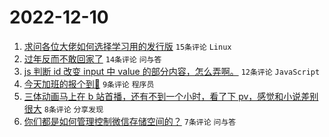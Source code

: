 # 2022-12-10

1. [求问各位大佬如何选择学习用的发行版](https://www.v2ex.com/t/901479) `15条评论` `Linux`
1. [过年反而不敢回家了](https://www.v2ex.com/t/901483) `14条评论` `问与答`
1. [js 判断 id 改变 input 中 value 的部分内容，怎么弄啊。](https://www.v2ex.com/t/901476) `12条评论` `JavaScript`
1. [今天加班的报个到🙋‍](https://www.v2ex.com/t/901489) `9条评论` `程序员`
1. [三体动画马上在 b 站首播，还有不到一个小时，看了下 pv，感觉和小说差别很大](https://www.v2ex.com/t/901482) `8条评论` `分享发现`
1. [你们都是如何管理控制微信存储空间的？](https://www.v2ex.com/t/901478) `7条评论` `问与答`
